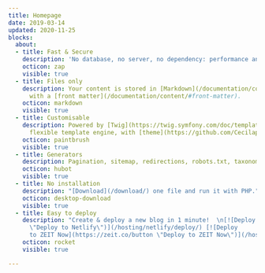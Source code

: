```yaml
---
title: Homepage
date: 2019-03-14
updated: 2020-11-25
blocks:
  about:
  - title: Fast & Secure
    description: 'No database, no server, no dependency: performance and security.'
    octicon: zap
    visible: true
  - title: Files only
    description: Your content is stored in [Markdown](/documentation/content/#body) flat files
      with a [front matter](/documentation/content/#front-matter).
    octicon: markdown
    visible: true
  - title: Customisable
    description: Powered by [Twig](https://twig.symfony.com/doc/templates.html), a
      flexible template engine, with [theme](https://github.com/Cecilapp?q=theme#org-repositories) support.
    octicon: paintbrush
    visible: true
  - title: Generators
    description: Pagination, sitemap, redirections, robots.txt, taxonomies, RSS are generated automatically.
    octicon: hubot
    visible: true
  - title: No installation
    description: "[Download](/download/) one file and run it with PHP."
    octicon: desktop-download
    visible: true
  - title: Easy to deploy
    description: "Create & deploy a new blog in 1 minute!  \n[![Deploy to Netlify](https://www.netlify.com/img/deploy/button.svg
      \"Deploy to Netlify\")](/hosting/netlify/deploy/) [![Deploy
      to ZEIT Now](https://zeit.co/button \"Deploy to ZEIT Now\")](/hosting/vercel/deploy/)"
    octicon: rocket
    visible: true

---
```

